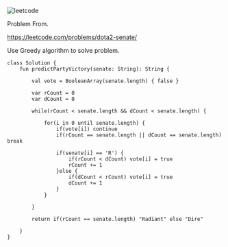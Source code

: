 ![leetcode](https://user-images.githubusercontent.com/77060863/236098028-a9bd075b-f2fb-4378-93ca-4b25b841d1a8.png)

Problem From.

https://leetcode.com/problems/dota2-senate/

Use Greedy algorithm to solve problem.

```
class Solution {
    fun predictPartyVictory(senate: String): String {
        
        val vote = BooleanArray(senate.length) { false }
        
        var rCount = 0
        var dCount = 0
        
        while(rCount < senate.length && dCount < senate.length) {
            
            for(i in 0 until senate.length) {
                if(vote[i]) continue
                if(rCount == senate.length || dCount == senate.length) break
                
                if(senate[i] == 'R') {
                    if(rCount < dCount) vote[i] = true
                    rCount += 1
                }else {
                    if(dCount < rCount) vote[i] = true
                    dCount += 1
                }
            }
            
        }
        
        return if(rCount == senate.length) "Radiant" else "Dire"
        
    }
}
```
